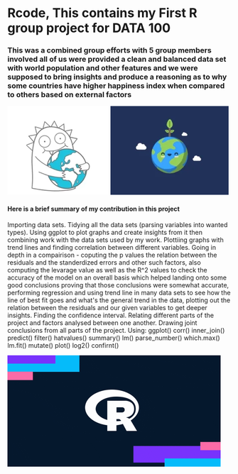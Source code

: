 # Rcode, This contains my First R group project for DATA 100
### This was a combined group efforts with 5 group members involved all of us were provided a clean and balanced data set with world population and other features and we were supposed to bring insights and produce a reasoning as to why some countries have higher happiness index when compared to others based on external factors
![](images/poon.webp)
![](images/pono.webp)
#### Here is a brief summary of my contribution in this project
Importing data sets. Tidying all the data sets (parsing variables into wanted types). Using ggplot to plot graphs and create insights from it then combining work with the data sets used by my work. Plottiing graphs with trend lines and finding correlation between different variables. Going in depth in a compairison - coputing the p values the relation between the residuals and the standerdized errors and other such factors, also computing the levarage value as well as the R^2 values to check the accuracy of the model on an overall basis which helped landing onto some good conclusions proving that those conclusions were somewhat accurate, performing regression and using trend line in many data sets to see how the line of best fit goes and what's the general trend in the data, plotting out the relation between the residuals and our given variables to get deeper insights. Finding the confidence interval. Relating different parts of the project and factors analysed between one another. Drawing joint conclusions from all parts of the project. Using: ggplot() corr() inner_join() predict() filter() hatvalues() summary() lm() parse_number() which.max()  lm.fit() mutate() plot() log2() confirnt()


![](images/hope.gif)
